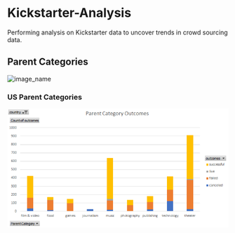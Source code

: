 # Kickstarter-Analysis
Performing analysis on Kickstarter data to uncover trends in crowd sourcing data.


## Parent Categories
![image_name](path/to/image_name.png)

### US Parent Categories
![Us Parent Category Outcomes.pnd](https://github.com/AprilVilmin/Kickstarter-Analysis/blob/main/US%20Parent%20Category%20Outcomes.png)

